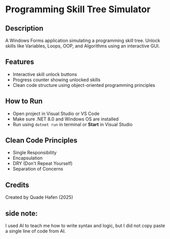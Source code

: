# Programming Skill Tree Simulator

## Description
A Windows Forms application simulating a programming skill tree. Unlock skills like Variables, Loops, OOP, and Algorithms using an interactive GUI.

## Features
- Interactive skill unlock buttons
- Progress counter showing unlocked skills
- Clean code structure using object-oriented programming principles

## How to Run
- Open project in Visual Studio or VS Code
- Make sure .NET 8.0 and Windows OS are installed
- Run using `dotnet run` in terminal or **Start** in Visual Studio

## Clean Code Principles
- Single Responsibility
- Encapsulation
- DRY (Don't Repeat Yourself)
- Separation of Concerns

## Credits
Created by Quade Hafen (2025)

## side note: 
I used AI to teach me how to write syntax and logic, but I did not copy paste a single line of code from AI.